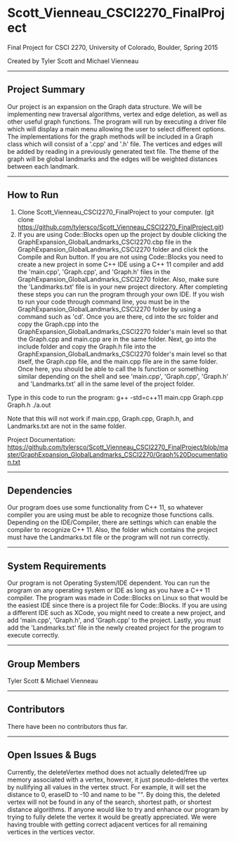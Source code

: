 # Scott_Vienneau_CSCI2270_FinalProject
Final Project for CSCI 2270, University of Colorado, Boulder, Spring 2015

Created by Tyler Scott and Michael Vienneau

---------------
Project Summary
---------------
Our project is an expansion on the Graph data structure. We will be implementing new traversal algorithms, vertex and edge deletion, as well as other useful graph functions. The program will run by executing a driver file which will display a main menu allowing the user to select different options. The implementations for the graph methods will be included in a Graph class which will consist of a '.cpp' and '.h' file. The vertices and edges will be added by reading in a previously generated text file. The theme of the graph will be global landmarks and the edges will be weighted distances between each landmark.

----------
How to Run
----------
1. Clone Scott_Vienneau_CSCI2270_FinalProject to your computer. 
(git clone https://github.com/tylersco/Scott_Vienneau_CSCI2270_FinalProject.git)
2. If you are using Code::Blocks open up the project by double clicking the GraphExpansion_GlobalLandmarks_CSCI2270.cbp file in the GraphExpansion_GlobalLandmarks_CSCI2270 folder and click the Compile and Run button. 
   If you are not using Code::Blocks you need to create a new project in some C++ IDE using a C++ 11 compiler and add the 'main.cpp', 'Graph.cpp', and 'Graph.h' files in the GraphExpansion_GlobalLandmarks_CSCI2270 folder. Also, make sure the 'Landmarks.txt' file is in your new project directory. After completing these steps you can run the program through your own IDE. 
   If you wish to run your code through command line, you must be in the GraphExpansion_GlobalLandmarks_CSCI2270 folder by using a command such as 'cd'. Once you are there, cd into the src folder and copy the Graph.cpp into the GraphExpansion_GlobalLandmarks_CSCI2270 folder's main level so that the Graph.cpp and main.cpp are in the same folder. Next, go into the include folder and copy the Graph.h file into the GraphExpansion_GlobalLandmarks_CSCI2270 folder's main level so that itself, the Graph.cpp file, and the main.cpp file are in the same folder. Once here, you should be able to call the ls function or something similar depending on the shell and see 'main.cpp', 'Graph.cpp', 'Graph.h' and 'Landmarks.txt' all in the same level of the project folder.

  Type in this code to run the program:
      g++ -std=c++11 main.cpp Graph.cpp Graph.h
      ./a.out
      
  Note that this will not work if main.cpp, Graph.cpp, Graph.h, and Landmarks.txt are not in the same folder.
  
Project Documentation: https://github.com/tylersco/Scott_Vienneau_CSCI2270_FinalProject/blob/master/GraphExpansion_GlobalLandmarks_CSCI2270/Graph%20Documentation.txt

------------
Dependencies
------------
Our program does use some functionality from C++ 11, so whatever compiler you are using must be able to recognize those functions calls. Depending on the IDE/Compiler, there are settings which can enable the compiler to recognize C++ 11. Also, the folder which contains the project must have the Landmarks.txt file or the program will not run correctly.

-------------------
System Requirements
-------------------
Our program is not Operating System/IDE dependent. You can run the program on any operating system or IDE as long as you have a C++ 11 compiler. The program was made in Code::Blocks on Linux so that would be the easiest IDE since there is a project file for Code::Blocks. If you are using a different IDE such as XCode, you might need to create a new project, and add 'main.cpp', 'Graph.h', and 'Graph.cpp' to the project. Lastly, you must add the 'Landmarks.txt' file in the newly created project for the program to execute correctly.

-------------
Group Members
-------------
Tyler Scott & Michael Vienneau

------------
Contributors
------------
There have been no contributors thus far.

------------------
Open Issues & Bugs
------------------
Currently, the deleteVertex method does not actually deleted/free up memory associated with a vertex, however, it just pseudo-deletes the vertex by nullifying all values in the vertex struct. For example, it will set the distance to 0, eraseID to -10 and name to be "". By doing this, the deleted vertex will not be found in any of the search, shortest path, or shortest distance algorithms. If anyone would like to try and enhance our program by trying to fully delete the vertex it would be greatly appreciated. We were having trouble with getting correct adjacent vertices for all remaining vertices in the vertices vector.
